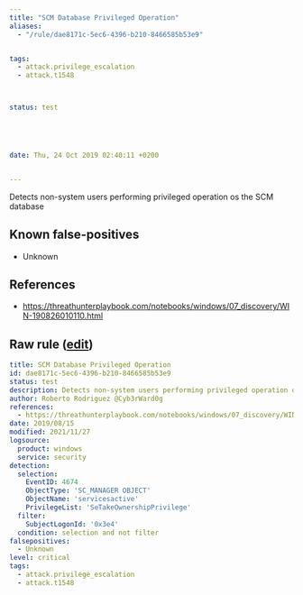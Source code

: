 ```yaml
---
title: "SCM Database Privileged Operation"
aliases:
  - "/rule/dae8171c-5ec6-4396-b210-8466585b53e9"


tags:
  - attack.privilege_escalation
  - attack.t1548



status: test





date: Thu, 24 Oct 2019 02:40:11 +0200


---
```


Detects non-system users performing privileged operation os the SCM database

<!--more-->


## Known false-positives

* Unknown



## References

* https://threathunterplaybook.com/notebooks/windows/07_discovery/WIN-190826010110.html


## Raw rule ([edit](https://github.com/SigmaHQ/sigma/edit/master/rules/windows/builtin/security/win_scm_database_privileged_operation.yml))
```yaml
title: SCM Database Privileged Operation
id: dae8171c-5ec6-4396-b210-8466585b53e9
status: test
description: Detects non-system users performing privileged operation os the SCM database
author: Roberto Rodriguez @Cyb3rWard0g
references:
  - https://threathunterplaybook.com/notebooks/windows/07_discovery/WIN-190826010110.html
date: 2019/08/15
modified: 2021/11/27
logsource:
  product: windows
  service: security
detection:
  selection:
    EventID: 4674
    ObjectType: 'SC_MANAGER OBJECT'
    ObjectName: 'servicesactive'
    PrivilegeList: 'SeTakeOwnershipPrivilege'
  filter:
    SubjectLogonId: '0x3e4'
  condition: selection and not filter
falsepositives:
  - Unknown
level: critical
tags:
  - attack.privilege_escalation
  - attack.t1548

```
